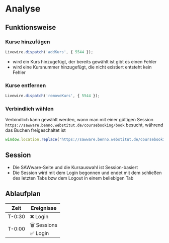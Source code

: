 # Analyse
## Funktionsweise
### Kurse hinzufügen
```js
Livewire.dispatch('addKurs', { 5544 });
```
- wird ein Kurs hinzugefügt, der bereits gewählt ist gibt es einen Fehler
- wird eine Kursnummer hinzugefügt, die nicht existiert entsteht kein Fehler

### Kurse entfernen
```js
Livewire.dispatch('removeKurs', { 5544 });
```

### Verbindlich wählen
Verbindlich kann gewählt werden, wann man mit einer gültigen Session `https://sawware.benno.webstitut.de/coursebooking/book` besucht, während das Buchen freigeschaltet ist
```js
window.location.replace("https://sawware.benno.webstitut.de/coursebooking/book")
```

## Session
- Die SAWware-Seite und die Kursauswahl ist Session-basiert
- Die Session wird mit dem Login begonnen und endet mit dem schließen des letzten Tabs bzw dem Logout in einem beliebigen Tab

## Ablaufplan
Zeit | Ereignisse
---- | ------------
T-0:30 | ❌ Login
T-0:00 | 🗑️ Sessions<br>✅ Login
